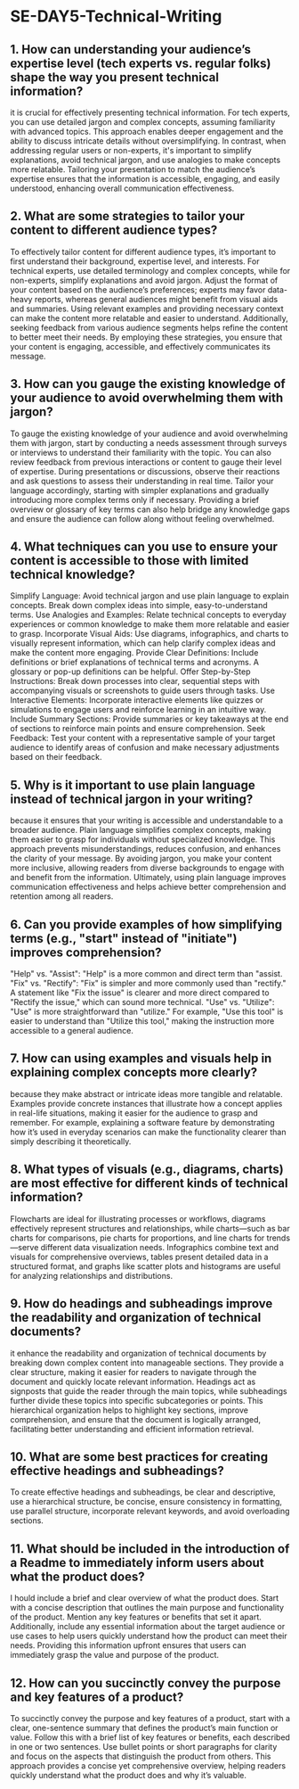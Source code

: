 # SE-DAY5-Technical-Writing
## 1. How can understanding your audience’s expertise level (tech experts vs. regular folks) shape the way you present technical information?
it is crucial for effectively presenting technical information. For tech experts, you can use detailed jargon and complex concepts, assuming familiarity with advanced topics. This approach enables deeper engagement and the ability to discuss intricate details without oversimplifying. In contrast, when addressing regular users or non-experts, it's important to simplify explanations, avoid technical jargon, and use analogies to make concepts more relatable. Tailoring your presentation to match the audience’s expertise ensures that the information is accessible, engaging, and easily understood, enhancing overall communication effectiveness.
## 2. What are some strategies to tailor your content to different audience types?
To effectively tailor content for different audience types, it’s important to first understand their background, expertise level, and interests. For technical experts, use detailed terminology and complex concepts, while for non-experts, simplify explanations and avoid jargon. Adjust the format of your content based on the audience’s preferences; experts may favor data-heavy reports, whereas general audiences might benefit from visual aids and summaries. Using relevant examples and providing necessary context can make the content more relatable and easier to understand. Additionally, seeking feedback from various audience segments helps refine the content to better meet their needs. By employing these strategies, you ensure that your content is engaging, accessible, and effectively communicates its message.
## 3. How can you gauge the existing knowledge of your audience to avoid overwhelming them with jargon?
To gauge the existing knowledge of your audience and avoid overwhelming them with jargon, start by conducting a needs assessment through surveys or interviews to understand their familiarity with the topic. You can also review feedback from previous interactions or content to gauge their level of expertise. During presentations or discussions, observe their reactions and ask questions to assess their understanding in real time. Tailor your language accordingly, starting with simpler explanations and gradually introducing more complex terms only if necessary. Providing a brief overview or glossary of key terms can also help bridge any knowledge gaps and ensure the audience can follow along without feeling overwhelmed.
## 4. What techniques can you use to ensure your content is accessible to those with limited technical knowledge?
Simplify Language: Avoid technical jargon and use plain language to explain concepts. Break down complex ideas into simple, easy-to-understand terms.
Use Analogies and Examples: Relate technical concepts to everyday experiences or common knowledge to make them more relatable and easier to grasp.
Incorporate Visual Aids: Use diagrams, infographics, and charts to visually represent information, which can help clarify complex ideas and make the content more engaging.
Provide Clear Definitions: Include definitions or brief explanations of technical terms and acronyms. A glossary or pop-up definitions can be helpful.
Offer Step-by-Step Instructions: Break down processes into clear, sequential steps with accompanying visuals or screenshots to guide users through tasks.
Use Interactive Elements: Incorporate interactive elements like quizzes or simulations to engage users and reinforce learning in an intuitive way.
Include Summary Sections: Provide summaries or key takeaways at the end of sections to reinforce main points and ensure comprehension.
Seek Feedback: Test your content with a representative sample of your target audience to identify areas of confusion and make necessary adjustments based on their feedback.
## 5. Why is it important to use plain language instead of technical jargon in your writing?
because it ensures that your writing is accessible and understandable to a broader audience. Plain language simplifies complex concepts, making them easier to grasp for individuals without specialized knowledge. This approach prevents misunderstandings, reduces confusion, and enhances the clarity of your message. By avoiding jargon, you make your content more inclusive, allowing readers from diverse backgrounds to engage with and benefit from the information. Ultimately, using plain language improves communication effectiveness and helps achieve better comprehension and retention among all readers.
## 6. Can you provide examples of how simplifying terms (e.g., "start" instead of "initiate") improves comprehension?
"Help" vs. "Assist": "Help" is a more common and direct term than "assist.
"Fix" vs. "Rectify": "Fix" is simpler and more commonly used than "rectify." A statement like "Fix the issue" is clearer and more direct compared to "Rectify the issue," which can sound more technical.
"Use" vs. "Utilize": "Use" is more straightforward than "utilize." For example, "Use this tool" is easier to understand than "Utilize this tool," making the instruction more accessible to a general audience.
## 7. How can using examples and visuals help in explaining complex concepts more clearly?
because they make abstract or intricate ideas more tangible and relatable. Examples provide concrete instances that illustrate how a concept applies in real-life situations, making it easier for the audience to grasp and remember. For example, explaining a software feature by demonstrating how it’s used in everyday scenarios can make the functionality clearer than simply describing it theoretically.
## 8. What types of visuals (e.g., diagrams, charts) are most effective for different kinds of technical information?
Flowcharts are ideal for illustrating processes or workflows, diagrams effectively represent structures and relationships, while charts—such as bar charts for comparisons, pie charts for proportions, and line charts for trends—serve different data visualization needs. Infographics combine text and visuals for comprehensive overviews, tables present detailed data in a structured format, and graphs like scatter plots and histograms are useful for analyzing relationships and distributions.
## 9. How do headings and subheadings improve the readability and organization of technical documents?
it enhance the readability and organization of technical documents by breaking down complex content into manageable sections. They provide a clear structure, making it easier for readers to navigate through the document and quickly locate relevant information. Headings act as signposts that guide the reader through the main topics, while subheadings further divide these topics into specific subcategories or points. This hierarchical organization helps to highlight key sections, improve comprehension, and ensure that the document is logically arranged, facilitating better understanding and efficient information retrieval.
## 10. What are some best practices for creating effective headings and subheadings?
To create effective headings and subheadings, be clear and descriptive, use a hierarchical structure, be concise, ensure consistency in formatting, use parallel structure, incorporate relevant keywords, and avoid overloading sections.
## 11. What should be included in the introduction of a Readme to immediately inform users about what the product does?
I hould include a brief and clear overview of what the product does. Start with a concise description that outlines the main purpose and functionality of the product. Mention any key features or benefits that set it apart. Additionally, include any essential information about the target audience or use cases to help users quickly understand how the product can meet their needs. Providing this information upfront ensures that users can immediately grasp the value and purpose of the product.
## 12. How can you succinctly convey the purpose and key features of a product?
To succinctly convey the purpose and key features of a product, start with a clear, one-sentence summary that defines the product’s main function or value. Follow this with a brief list of key features or benefits, each described in one or two sentences. Use bullet points or short paragraphs for clarity and focus on the aspects that distinguish the product from others. This approach provides a concise yet comprehensive overview, helping readers quickly understand what the product does and why it’s valuable.
